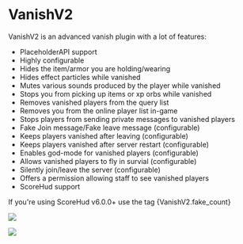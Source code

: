 # VanishV2

VanishV2 is an advanced vanish plugin with a lot of features:

* PlaceholderAPI support
* Highly configurable
* Hides the item/armor you are holding/wearing
* Hides effect particles while vanished
* Mutes various sounds produced by the player while vanished
* Stops you from picking up items or xp orbs while vanished
* Removes vanished players from the query list
* Removes you from the online player list in-game
* Stops players from sending private messages to vanished players
* Fake Join message/Fake leave message (configurable)
* Keeps players vanished after leaving (configurable)
* Keeps players vanished after server restart (configurable)
* Enables god-mode for vanished players (configurable)
* Allows vanished players to fly in survial (configurable)
* Silently join/leave the server (configurable)
* Offers a permission allowing staff to see vanished players
* ScoreHud support

If you're using ScoreHud v6.0.0+ use the tag {VanishV2.fake_count}

[![](https://poggit.pmmp.io/shield.state/VanishV2)](https://poggit.pmmp.io/p/VanishV2)

[![](https://poggit.pmmp.io/shield.dl.total/VanishV2)](https://poggit.pmmp.io/p/VanishV2)
